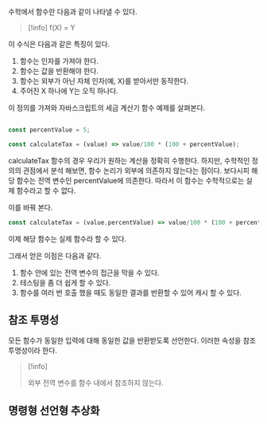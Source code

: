 수학에서 함수란 다음과 같이 나타낼 수 있다.

> [!info]
>  f(X) = Y
> 

이 수식은 다음과 같은 특징이 있다.

1. 함수는 인자를 가져야 한다.
2. 함수는 값을 반환해야 한다.
3. 함수는 외부가 아닌 자체 인자(예, X)를 받아서만 동작한다.
4. 주어진 X 하나에 Y는 오직 하나다.

이 정의를 가져와 자바스크립트의 세금 계산기 함수 예제를 살펴본다.
``` javascript

const percentValue = 5;

const calculateTax = (value) => value/100 * (100 + percentValue);

```
calculateTax 함수의 경우 우리가 원하는 계산을 정확히 수행한다. 하지만, 수학적인 정의의 관점에서 분석 해보면, 함수 논리가 외부에 의존하지 않는다는 점이다. 보다시피 해당 함수는 전역 변수인 percentValue에 의존한다. 따라서 이 함수는 수학적으로는 실제 함수라고 할 수 없다. 

이를 바꿔 본다.

``` javascript
const calculateTax = (value,percentValue) => value/100 * (100 + percentValue);
```
이제 해당 함수는 실제 함수라 할 수 있다. 

그래서 얻은 이점은 다음과 같다.

1. 함수 안에 있는 전역 변수의 접근을 막을 수 있다.
2. 테스팅을 좀 더 쉽게 할 수 있다.
3. 함수를 여러 번 호출 했을 때도 동일한 결과를 반환할 수 있어 캐시 할 수 있다.

## 참조 투명성
모든 함수가 동일한 입력에 대해 동일한 값을 반환받도록 선언한다. 이러한 속성을 참조 투명성이라 한다.

> [!info]
> 
> 외부 전역 변수를 함수 내에서 참조하지 않는다.


## 명령형 선언형 추상화
